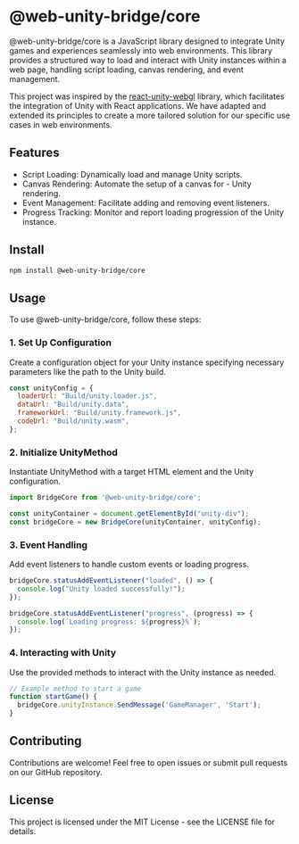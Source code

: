 # @web-unity-bridge/core

@web-unity-bridge/core is a JavaScript library designed to integrate Unity games and experiences seamlessly into web environments. This library provides a structured way to load and interact with Unity instances within a web page, handling script loading, canvas rendering, and event management.

This project was inspired by the [react-unity-webgl](https://github.com/jeffreylanters/react-unity-webgl)
 library, which facilitates the integration of Unity with React applications. We have adapted and extended its principles to create a more tailored solution for our specific use cases in web environments.

## Features

- Script Loading: Dynamically load and manage Unity scripts.
- Canvas Rendering: Automate the setup of a canvas for - Unity rendering.
- Event Management: Facilitate adding and removing event listeners.
- Progress Tracking: Monitor and report loading progression of the Unity instance.

## Install

```bash
npm install @web-unity-bridge/core
```

## Usage

To use @web-unity-bridge/core, follow these steps:

### 1. Set Up Configuration

Create a configuration object for your Unity instance specifying necessary parameters like the path to the Unity build.

```javascript
const unityConfig = {
  loaderUrl: "Build/unity.loader.js",
  dataUrl: "Build/unity.data",
  frameworkUrl: "Build/unity.framework.js",
  codeUrl: "Build/unity.wasm",
};
```

### 2. Initialize UnityMethod

Instantiate UnityMethod with a target HTML element and the Unity configuration.

```javascript
import BridgeCore from '@web-unity-bridge/core';

const unityContainer = document.getElementById("unity-div");
const bridgeCore = new BridgeCore(unityContainer, unityConfig);
```

### 3. Event Handling

Add event listeners to handle custom events or loading progress.

```javascript
bridgeCore.statusAddEventListener("loaded", () => {
  console.log("Unity loaded successfully!");
});

bridgeCore.statusAddEventListener("progress", (progress) => {
  console.log(`Loading progress: ${progress}%`);
});
```

### 4. Interacting with Unity

Use the provided methods to interact with the Unity instance as needed.

```javascript
// Example method to start a game
function startGame() {
  bridgeCore.unityInstance.SendMessage('GameManager', 'Start');
}
```

## Contributing

Contributions are welcome! Feel free to open issues or submit pull requests on our GitHub repository.

## License

This project is licensed under the MIT License - see the LICENSE file for details.
